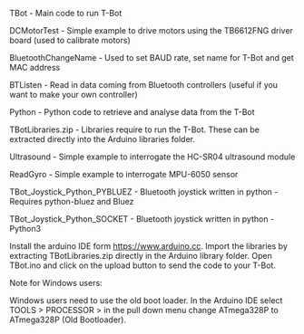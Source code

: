 TBot - Main code to run T-Bot

DCMotorTest - Simple example to drive motors using the TB6612FNG driver board (used to calibrate motors)

BluetoothChangeName - Used to set BAUD rate, set name for T-Bot and get MAC address

BTListen - Read in data coming from Bluetooth controllers (useful if you want to make your own controller)

Python - Python code to retrieve and analyse data from the T-Bot

TBotLibraries.zip - Libraries require to run the T-Bot. These can be extracted directly into the Arduino libraries folder.

Ultrasound - Simple example to interrogate the HC-SR04 ultrasound module

ReadGyro - Simple example to interrogate MPU-6050 sensor



TBot_Joystick_Python_PYBLUEZ - Bluetooth joystick written in python - Requires python-bluez and Bluez

TBot_Joystick_Python_SOCKET - Bluetooth joystick written in python - Python3


Install the arduino IDE form https://www.arduino.cc. Import the libraries by extracting TBotLibraries.zip directly in the Arduino library folder. Open TBot.ino and click on the upload button to send the code to your T-Bot.

Note for Windows users:

Windows users need to use the old boot loader. In the Arduino IDE select TOOLS > PROCESSOR > in the pull down menu change ATmega328P to ATmega328P (Old Bootloader).

